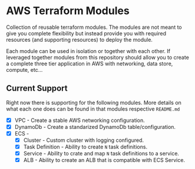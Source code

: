 # AWS Terraform Modules

 Collection of reusable terraform modules. The modules are not meant to give you complete flexibility but instead provide you with required resources (and supporting resources) to deploy the module.

Each module can be used in isolation or together with each other. If leveraged together modules from this repository should allow you to create a complete three tier application in AWS with networking, data store, compute, etc...

## Current Support

Right now there is supporting for the following modules. More details on what each one does can be found in that modules respective `README.md`
- [x] VPC - Create a stable AWS networking configuration.
- [x] DynamoDb - Create a standarized DynamoDb table/configuration.
- [x] ECS -
	- [x] Cluster - Custom cluster with logging configured.
	- [x] Task Definition - Ability to create `N` task definitions.
	- [x] Service - Ability to crate and map `N` task definitions to a service.
	- [x] ALB - Ability to create an ALB that is compatible with ECS Service.